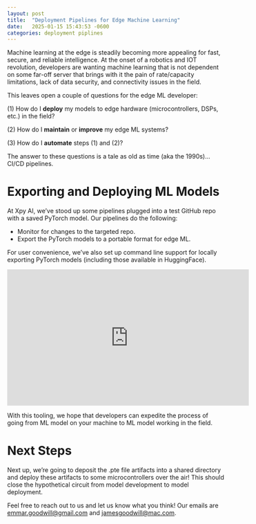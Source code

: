 ```yaml
---
layout: post
title:  "Deployment Pipelines for Edge Machine Learning"
date:   2025-01-15 15:43:53 -0600
categories: deployment piplines
---
```


Machine learning at the edge is steadily becoming more appealing for fast, secure, and reliable intelligence. At the onset of a robotics and IOT revolution, developers are wanting machine learning that is not dependent on some far-off server that brings with it the pain of rate/capacity limitations, lack of data security, and connectivity issues in the field.

This leaves open a couple of questions for the edge ML developer:

(1) How do I **deploy** my models to edge hardware (microcontrollers, DSPs, etc.) in the field?

(2) How do I **maintain** or **improve** my edge ML systems?

(3) How do I **automate** steps (1) and (2)?

The answer to these questions is a tale as old as time (aka the 1990s)…CI/CD pipelines.

# Exporting and Deploying ML Models
At Xpy AI, we’ve stood up some pipelines plugged into a test GitHub repo with a saved PyTorch model. Our pipelines do the following:

- Monitor for changes to the targeted repo.
- Export the PyTorch models to a portable format for edge ML.

For user convenience, we’ve also set up command line support for locally exporting PyTorch models (including those available in HuggingFace).

<div class="iframe-container">
<iframe width="560" height="315" src="https://www.youtube.com/embed/j8MpxPbPYBc?si=HSj4xkmqDUhItAs5" title="YouTube video player" frameborder="0" allow="accelerometer; autoplay; clipboard-write; encrypted-media; gyroscope; picture-in-picture; web-share" referrerpolicy="strict-origin-when-cross-origin" allowfullscreen></iframe>
</div>
<style>
  .iframe-container{
    text-align:center;
  }
</style>


With this tooling, we hope that developers can expedite the process of going from ML model on your machine to ML model working in the field.

# Next Steps
Next up, we’re going to deposit the .pte file artifacts into a shared directory and deploy these artifacts to some microcontrollers over the air! This should close the hypothetical circuit from model development to model deployment.

Feel free to reach out to us and let us know what you think! Our emails are [emmar.goodwill@gmail.com](mailto:emmar.goodwill@gmail.com) and [jamesgoodwill@mac.com](mailto:jamesgoodwill@mac.com).